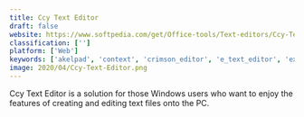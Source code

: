 ```yaml
---
title: Ccy Text Editor
draft: false 
website: https://www.softpedia.com/get/Office-tools/Text-editors/Ccy-Text-Editor.shtml
classification: ['']
platform: ['Web']
keywords: ['akelpad', 'context', 'crimson_editor', 'e_text_editor', 'extreme_editor', 'freddy', 'notepad2', 'notepas', 'romaco_text_editor', 'ssuite_writer’s_d’lite', 'simpleciphertext', 'sintegrial_text_editor', 'syn_text_editor', 'syntax_edit_pro', 'text_editor_1_pre_alpha', 'textbatch', 'dmcsveditor', 'txtpro_text_editor']
image: 2020/04/Ccy-Text-Editor.png
---
```

Ccy Text Editor is a solution for those Windows users who want to enjoy the features of creating and editing text files onto the PC.
